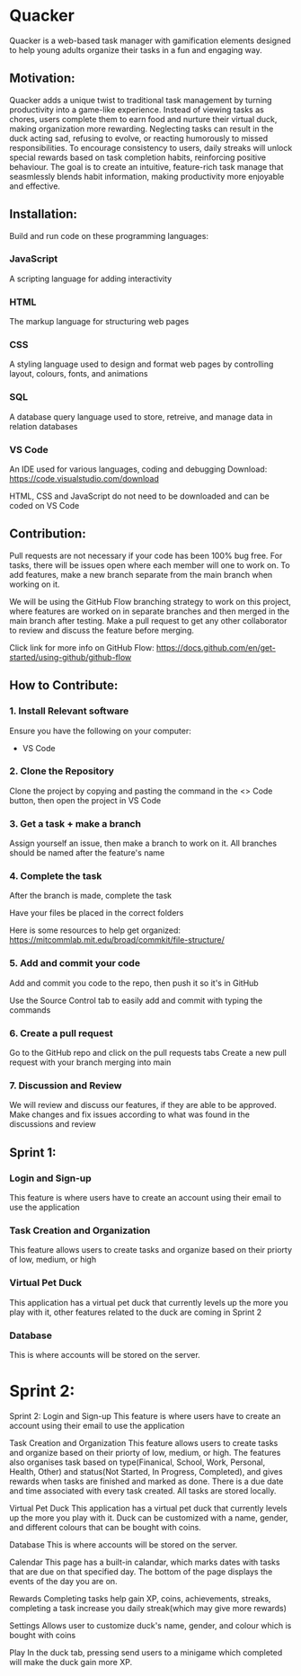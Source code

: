# Quacker

Quacker is a web-based task manager with gamification elements designed to help young adults organize their tasks in a fun and engaging way.

## Motivation:

Quacker adds a unique twist to traditional task management by turning productivity into a game-like experience. Instead of viewing tasks as chores, users complete them to earn food and nurture their virtual duck, making organization more rewarding. Neglecting tasks can result in the duck acting sad, refusing to evolve, or reacting humorously to missed responsibilities. To encourage consistency to users, daily streaks will unlock special rewards based on task completion habits, reinforcing positive behaviour. The goal is to create an intuitive, feature-rich task manage that seasmlessly blends habit information, making productivity more enjoyable and effective. 
 
## Installation:

Build and run code on these programming languages:

### JavaScript

A scripting language for adding interactivity

### HTML

The markup language for structuring web pages 

### CSS

A styling language used to design and format web pages by controlling layout, colours, fonts, and animations 

### SQL

A database query language used to store, retreive, and manage data in relation databases

### VS Code

An IDE used for various languages, coding and debugging 
Download: https://code.visualstudio.com/download

HTML, CSS and JavaScript do not need to be downloaded and can be coded on VS Code

## Contribution: 

Pull requests are not necessary if your code has been 100% bug free. For tasks, there will be issues open where each member will one to work on. To add features, make a new branch separate from the main branch when working on it.

We will be using the GitHub Flow branching strategy to work on this project, where features are worked on in separate branches and then merged in the main branch after testing. Make a pull request to get any other collaborator to review and discuss the feature before merging.

Click link for more info on GitHub Flow: https://docs.github.com/en/get-started/using-github/github-flow

## How to Contribute:
 
### 1. Install Relevant software

Ensure you have the following on your computer:
- VS Code

### 2. Clone the Repository

Clone the project by copying and pasting the command in the <> Code button, then open the project in VS Code

### 3. Get a task + make a branch 

Assign yourself an issue, then make a branch to work on it. All branches should be named after the feature's name

### 4. Complete the task 
After the branch is made, complete the task

Have your files be placed in the correct folders

Here is some resources to help get organized: https://mitcommlab.mit.edu/broad/commkit/file-structure/

### 5. Add and commit your code
Add and commit you code to the repo, then push it so it's in GitHub

Use the Source Control tab to easily add and commit with typing the commands

### 6. Create a pull request
Go to the GitHub repo and click on the pull requests tabs
Create a new pull request with your branch merging into main

### 7. Discussion and Review

We will review and discuss our features, if they are able to be approved. Make changes and fix issues according to what was found in the discussions and review


## Sprint 1:

### Login and Sign-up
This feature is where users have to create an account using their email to use the application

### Task Creation and Organization
This feature allows users to create tasks and organize based on their priorty of low, medium, or high

### Virtual Pet Duck
This application has a virtual pet duck that currently levels up the more you play with it, other features related to the duck are coming in Sprint 2

### Database
This is where accounts will be stored on the server.

# Sprint 2:

Sprint 2:
Login and Sign-up
This feature is where users have to create an account using their email to use the application

Task Creation and Organization
This feature allows users to create tasks and organize based on their priorty of low, medium, or high. The features also organises task based on type(Finanical, School, Work, Personal, Health, Other) and status(Not Started, In Progress, Completed), and gives rewards when tasks are finished and marked as done. There is a due date and time associated with every task created. All tasks are stored locally.

Virtual Pet Duck
This application has a virtual pet duck that currently levels up the more you play with it. Duck can be customized with a name, gender, and different colours that can be bought with coins.

Database
This is where accounts will be stored on the server.

Calendar
This page has a built-in calandar, which marks dates with tasks that are due on that specified day. The bottom of the page displays the events of the day you are on.

Rewards
Completing tasks help gain XP, coins, achievements, streaks, completing a task increase you daily streak(which may give more rewards)

Settings
Allows user to customize duck's name, gender, and colour which is bought with coins

Play
In the duck tab, pressing send users to a minigame which completed will make the duck gain more XP.
